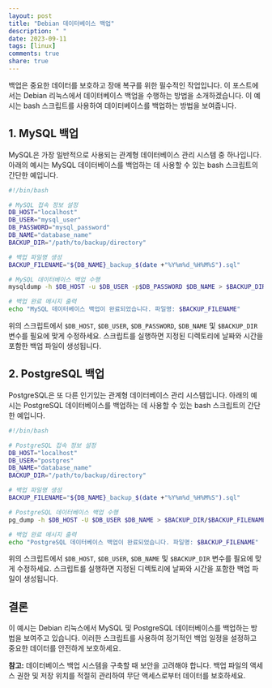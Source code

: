 ```yaml
---
layout: post
title: "Debian 데이터베이스 백업"
description: " "
date: 2023-09-11
tags: [linux]
comments: true
share: true
---
```


백업은 중요한 데이터를 보호하고 장애 복구를 위한 필수적인 작업입니다. 이 포스트에서는 Debian 리눅스에서 데이터베이스 백업을 수행하는 방법을 소개하겠습니다. 이 예시는 bash 스크립트를 사용하여 데이터베이스를 백업하는 방법을 보여줍니다.

## 1. MySQL 백업

MySQL은 가장 일반적으로 사용되는 관계형 데이터베이스 관리 시스템 중 하나입니다. 아래의 예시는 MySQL 데이터베이스를 백업하는 데 사용할 수 있는 bash 스크립트의 간단한 예입니다.

```bash
#!/bin/bash

# MySQL 접속 정보 설정
DB_HOST="localhost"
DB_USER="mysql_user"
DB_PASSWORD="mysql_password"
DB_NAME="database_name"
BACKUP_DIR="/path/to/backup/directory"

# 백업 파일명 생성
BACKUP_FILENAME="${DB_NAME}_backup_$(date +"%Y%m%d_%H%M%S").sql"

# MySQL 데이터베이스 백업 수행
mysqldump -h $DB_HOST -u $DB_USER -p$DB_PASSWORD $DB_NAME > $BACKUP_DIR/$BACKUP_FILENAME

# 백업 완료 메시지 출력
echo "MySQL 데이터베이스 백업이 완료되었습니다. 파일명: $BACKUP_FILENAME"
```

위의 스크립트에서 `$DB_HOST`, `$DB_USER`, `$DB_PASSWORD`, `$DB_NAME` 및 `$BACKUP_DIR` 변수를 필요에 맞게 수정하세요. 스크립트를 실행하면 지정된 디렉토리에 날짜와 시간을 포함한 백업 파일이 생성됩니다.

## 2. PostgreSQL 백업

PostgreSQL은 또 다른 인기있는 관계형 데이터베이스 관리 시스템입니다. 아래의 예시는 PostgreSQL 데이터베이스를 백업하는 데 사용할 수 있는 bash 스크립트의 간단한 예입니다.

```bash
#!/bin/bash

# PostgreSQL 접속 정보 설정
DB_HOST="localhost"
DB_USER="postgres"
DB_NAME="database_name"
BACKUP_DIR="/path/to/backup/directory"

# 백업 파일명 생성
BACKUP_FILENAME="${DB_NAME}_backup_$(date +"%Y%m%d_%H%M%S").sql"

# PostgreSQL 데이터베이스 백업 수행
pg_dump -h $DB_HOST -U $DB_USER $DB_NAME > $BACKUP_DIR/$BACKUP_FILENAME

# 백업 완료 메시지 출력
echo "PostgreSQL 데이터베이스 백업이 완료되었습니다. 파일명: $BACKUP_FILENAME"
```

위의 스크립트에서 `$DB_HOST`, `$DB_USER`, `$DB_NAME` 및 `$BACKUP_DIR` 변수를 필요에 맞게 수정하세요. 스크립트를 실행하면 지정된 디렉토리에 날짜와 시간을 포함한 백업 파일이 생성됩니다.

## 결론

이 예시는 Debian 리눅스에서 MySQL 및 PostgreSQL 데이터베이스를 백업하는 방법을 보여주고 있습니다. 이러한 스크립트를 사용하여 정기적인 백업 일정을 설정하고 중요한 데이터를 안전하게 보호하세요.

**참고:** 데이터베이스 백업 시스템을 구축할 때 보안을 고려해야 합니다. 백업 파일의 액세스 권한 및 저장 위치를 적절히 관리하여 무단 액세스로부터 데이터를 보호하세요.